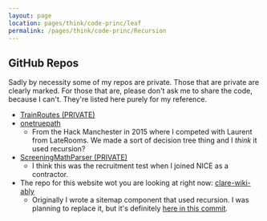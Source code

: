```yaml
---
layout: page
location: pages/think/code-princ/leaf
permalink: /pages/think/code-princ/Recursion
---
```


## GitHub Repos

Sadly by necessity some of my repos are private. Those that are private are clearly marked. For those that are, please don't ask me to share the code, because I can't. They're listed here purely for my reference.

- [TrainRoutes (PRIVATE)](https://github.com/claresudbery/TrainRoutes)	
- [onetruepath](https://github.com/claresudbery/onetruepath)
    - From the Hack Manchester in 2015 where I competed with Laurent from LateRooms. We made a sort of decision tree thing and I _think_ it used recursion?
- [ScreeningMathParser (PRIVATE)](https://github.com/claresudbery/ScreeningMathParser)
    - I think this was the recruitment test when I joined NICE as a contractor.
- The repo for this website wot you are looking at right now: [clare-wiki-ably](https://github.com/claresudbery/clare-wiki-ably)
    - Originally I wrote a sitemap component that used recursion. I was planning to replace it, but it's definitely [here in this commit](https://github.com/claresudbery/clare-wiki-ably/blob/357e2c0a95ffa00712e6c22760bef324c40776c1/_includes/recursive-subfolders.html).

